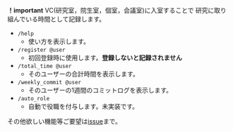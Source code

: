 **！important**
VC(研究室，院生室，個室，会議室)に入室することで
研究に取り組んでいる時間として記録します。

- `/help`
    - 使い方を表示します。
- `/register @user`
    - 初回登録時に使用します。**登録しないと記録されません**
- `/total_time @user`
    - そのユーザーの合計時間を表示します。
- `/weekly_commit @user`
    - そのユーザーの1週間のコミットログを表示します。
- `/auto_role`
    - 自動で役職を付与します。未実装です。

その他欲しい機能等ご要望は[issue](https://github.com/kindai-ecl/discord-bot-commit-time/issues)まで。